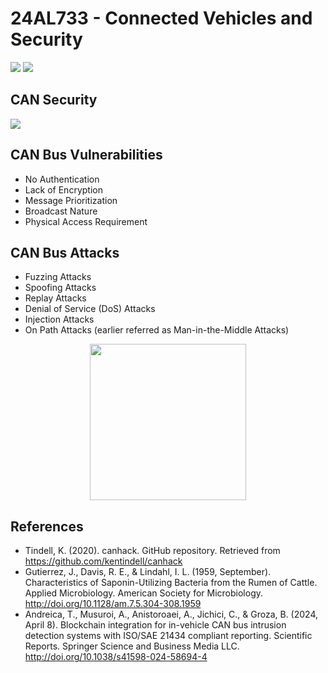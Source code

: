 # 24AL733 - Connected Vehicles and Security 
![](https://img.shields.io/badge/PG-blue) ![](https://img.shields.io/badge/Subject-CVS-blue) <br/>

## CAN Security
![](https://img.shields.io/badge/Date-XX_Feb-blue)

## CAN Bus Vulnerabilities 
- No Authentication
- Lack of Encryption
- Message Prioritization
- Broadcast Nature
- Physical Access Requirement

## CAN Bus Attacks
- Fuzzing Attacks
- Spoofing Attacks
- Replay Attacks
- Denial of Service (DoS) Attacks
- Injection Attacks
- On Path Attacks (earlier referred as Man-in-the-Middle Attacks)

<p align="center">
  <img src="https://canislabs.com/cansecurity/index_files/image_stack_img-225.png" width=250 />
</p>

## References
- Tindell, K. (2020). canhack. GitHub repository. Retrieved from https://github.com/kentindell/canhack
- Gutierrez, J., Davis, R. E., & Lindahl, I. L. (1959, September). Characteristics of Saponin-Utilizing Bacteria from the Rumen of Cattle. Applied Microbiology. American Society for Microbiology. http://doi.org/10.1128/am.7.5.304-308.1959
- Andreica, T., Musuroi, A., Anistoroaei, A., Jichici, C., & Groza, B. (2024, April 8). Blockchain integration for in-vehicle CAN bus intrusion detection systems with ISO/SAE 21434 compliant reporting. Scientific Reports. Springer Science and Business Media LLC. http://doi.org/10.1038/s41598-024-58694-4
